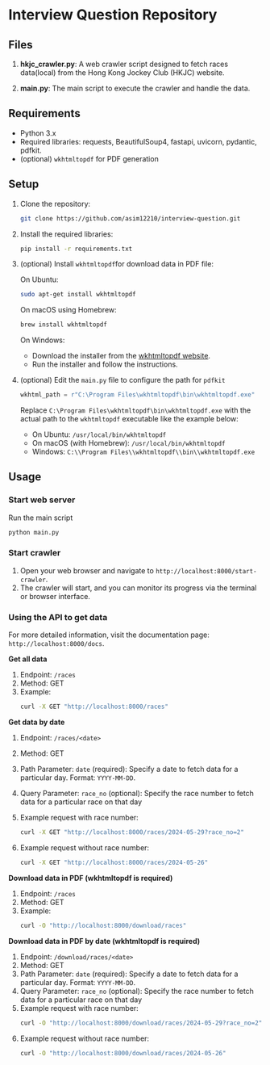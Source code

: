 # Interview Question Repository

## Files

1. **hkjc_crawler.py**: A web crawler script designed to fetch races data(local) from the Hong Kong Jockey Club (HKJC) website.

2. **main.py**: The main script to execute the crawler and handle the data.

## Requirements

- Python 3.x
- Required libraries: requests, BeautifulSoup4, fastapi, uvicorn, pydantic, pdfkit.
- (optional) `wkhtmltopdf` for PDF generation

## Setup

1. Clone the repository:
	```bash
	git clone https://github.com/asim12210/interview-question.git
	```
2. Install the required libraries:
	```bash
	pip install -r requirements.txt
	```
3. (optional) Install `wkhtmltopdf`for download data in PDF file:
	
 	On Ubuntu:
	```bash
	sudo apt-get install wkhtmltopdf
	```
	On macOS using Homebrew:
	```bash
	brew install wkhtmltopdf
	```	
	On Windows:
	-   Download the installer from the <a href="https://wkhtmltopdf.org/">wkhtmltopdf website</a>.
	-   Run the installer and follow the instructions.
4. (optional) Edit the `main.py` file to configure the path for `pdfkit`
	```python
	wkhtml_path = r"C:\Program Files\wkhtmltopdf\bin\wkhtmltopdf.exe"
	```
	Replace `C:\Program Files\wkhtmltopdf\bin\wkhtmltopdf.exe` with the actual path to the `wkhtmltopdf` executable like the example below:
	-   On Ubuntu: `/usr/local/bin/wkhtmltopdf`
	-   On macOS (with Homebrew): `/usr/local/bin/wkhtmltopdf`
	-   Windows: `C:\\Program Files\\wkhtmltopdf\\bin\\wkhtmltopdf.exe`

## Usage
### Start web server
Run the main script
 ```bash
python main.py
```

### Start crawler
1.  Open your web browser and navigate to `http://localhost:8000/start-crawler`.
2.  The crawler will start, and you can monitor its progress via the terminal or browser interface.

### Using the API to get data
For more detailed information, visit the documentation page: `http://localhost:8000/docs`.

**Get all data**

 1. Endpoint: `/races`
 2. Method: GET
 3. Example:
	 ``` bash
	curl -X GET "http://localhost:8000/races"
	```


**Get data by date**
 1. Endpoint: `/races/<date>`
 2. Method: GET
 3. Path Parameter: `date` (required): Specify a date to fetch data for a particular day. Format: `YYYY-MM-DD`.
 4. Query Parameter: `race_no` (optional): Specify the race number to fetch data for a particular race on that day
  
5. Example request with race number:
	```bash
	curl -X GET "http://localhost:8000/races/2024-05-29?race_no=2"
	```
 6. Example request without race number:
	```bash
	curl -X GET "http://localhost:8000/races/2024-05-26"
	```

**Download data in PDF (wkhtmltopdf is required)**
 1. Endpoint: `/races`
 2. Method: GET
 3. Example:
	 ``` bash
	curl -O "http://localhost:8000/download/races"
	```

**Download data in PDF by date (wkhtmltopdf is required)**
 1. Endpoint: `/download/races/<date>`
 2. Method: GET
 3. Path Parameter: `date` (required): Specify a date to fetch data for a particular day. Format: `YYYY-MM-DD`.
 4. Query Parameter: `race_no` (optional): Specify the race number to fetch data for a particular race on that day
 5. Example request with race number:
	 ``` bash
	curl -O "http://localhost:8000/download/races/2024-05-29?race_no=2"
	```
6. Example request without race number:
	``` bash
	curl -O "http://localhost:8000/download/races/2024-05-26"
	```

